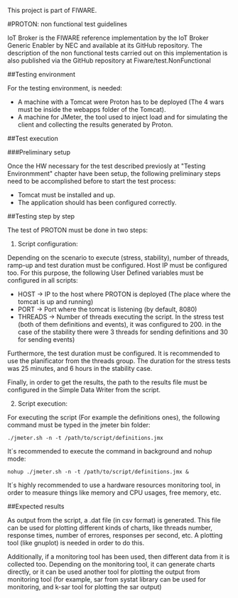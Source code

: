 This project is part of FIWARE.

#PROTON: non functional test guidelines

IoT Broker is the FIWARE reference implementation by the IoT Broker Generic Enabler by NEC and available at its GitHub repository. The description of the non functional tests carried out on this implementation is also published via the GitHub repository at Fiware/test.NonFunctional

##Testing environment

For the testing environment, is needed: 

* A machine with a Tomcat were Proton has to be deployed (The 4 wars must be inside the webapps folder of the Tomcat).
* A machine for JMeter, the tool used to inject load and for simulating the client and collecting the results generated by Proton.

##Test execution

###Preliminary setup

Once the HW necessary for the test described previosly at "Testing Environmment" chapter have been setup, the following preliminary steps need to be accomplished before to start the test process:

* Tomcat must be installed and up.
* The application should has been configured correctly.


##Testing step by step

The test of PROTON must be done in two steps:

1. Script configuration:

Depending on the scenario to execute (stress, stability), number of threads, ramp-up and test duration must be configured. Host IP must be configured too.
For this purpose, the following User Defined variables must be configured in all scripts:

* HOST -> IP to the host where PROTON is deployed (The place where the tomcat is up and running)
* PORT -> Port where the tomcat is listening (by default, 8080)
* THREADS -> Number of threads executing the script. In the stress test (both of them definitions and events), it was configured to 200. in the case of the stability there were 3 threads for sending definitions and 30 for sending events)

Furthermore, the test duration must be configured. It is recommended to use the planificator from the threads group. The duration for the stress tests was 25 minutes, and 6 hours in the stability case.

Finally, in order to get the results, the path to the results file must be configured in the Simple Data Writer from the script.

2. Script execution:

For executing the script (For example the definitions ones), the following command must be typed in the jmeter bin folder:

`./jmeter.sh -n -t /path/to/script/definitions.jmx` 

It´s recommended to execute the command in background and nohup mode:

`nohup ./jmeter.sh -n -t /path/to/script/definitions.jmx &`

It´s highly recommended to use a hardware resources monitoring tool, in order to measure things like memory and CPU usages, free memory, etc.

##Expected results

As output from the script, a .dat file (in csv format) is generated. This file can be used for plotting different kinds of charts, like threads number, response times, number of errores, responses per second, etc. A plotting tool (like gnuplot) is needed in order to do this.

Additionally, if a monitoring tool has been used, then different data from it is collected too. Depending on the monitoring tool, it can generate charts directly, or it can be used another tool for plotting the output from monitoring tool (for example, sar from systat library can be used for monitoring, and k-sar tool for plotting the sar output)


